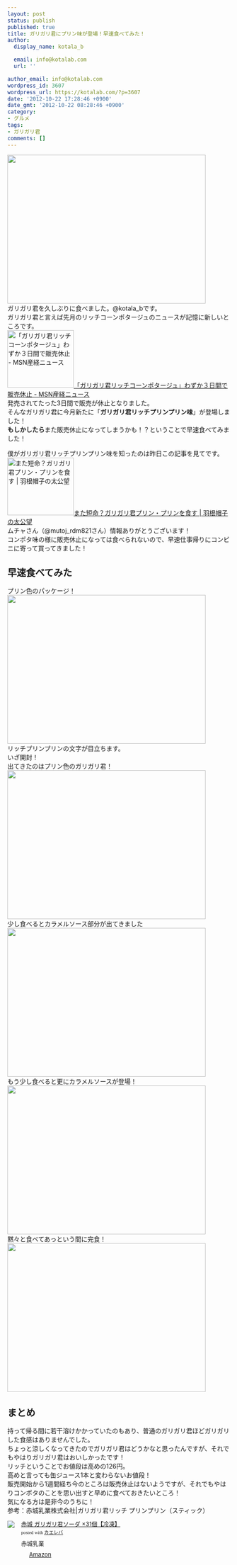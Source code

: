 ```yaml
---
layout: post
status: publish
published: true
title: ガリガリ君にプリン味が登場！早速食べてみた！
author:
  display_name: kotala_b

  email: info@kotalab.com
  url: ''

author_email: info@kotalab.com
wordpress_id: 3607
wordpress_url: https://kotalab.com/?p=3607
date: '2012-10-22 17:28:46 +0900'
date_gmt: '2012-10-22 08:28:46 +0900'
category:
- グルメ
tags:
- ガリガリ君
comments: []
---
```

<p><a href="https://kotalab.com/wp-content/uploads/garigarikun_121022.jpg" target="_blank"><img src="https://kotalab.com/wp-content/uploads/garigarikun_121022.jpg" alt="" title="garigarikun_121022" width="448" height="336" class="alignnone size-full wp-image-3608" /></a><br />
ガリガリ君を久しぶりに食べました。@kotala_bです。<br />
ガリガリ君と言えば先月のリッチコーンポタージュのニュースが記憶に新しいところです。<br />
<a href="http://sankei.jp.msn.com/economy/news/120906/rls12090616500010-n1.htm" target="_blank"><img  class="alignleft" src="https://capture.heartrails.com/150x130?http://sankei.jp.msn.com/economy/news/120906/rls12090616500010-n1.htm" alt="「ガリガリ君リッチコーンポタージュ」わずか３日間で販売休止 - MSN産経ニュース" width="150" height="130" /></a><a href="http://sankei.jp.msn.com/economy/news/120906/rls12090616500010-n1.htm" target="_blank">「ガリガリ君リッチコーンポタージュ」わずか３日間で販売休止 - MSN産経ニュース</a><a href="https://b.hatena.ne.jp/entry/http://sankei.jp.msn.com/economy/news/120906/rls12090616500010-n1.htm" target="_blank"><img border="0" src="https://b.hatena.ne.jp/entry/image/http://sankei.jp.msn.com/economy/news/120906/rls12090616500010-n1.htm" alt="" /></a><br style="clear:both;" />発売されてたった3日間で販売が休止となりました。<br />
そんなガリガリ君に今月新たに「<strong>ガリガリ君リッチプリンプリン味</strong>」が登場しました！<br />
<strong>もしかしたら</strong>また販売休止になってしまうかも！？ということで早速食べてみました！<br />
<!--more--></p>
<p>僕がガリガリ君リッチプリンプリン味を知ったのは昨日この記事を見てです。<br />
<a href="http://www.jmuto.info/2012/10/garigari-pudding.html" target="_blank"><img  class="alignleft" src="https://capture.heartrails.com/150x130?http://www.jmuto.info/2012/10/garigari-pudding.html" alt="また短命？ガリガリ君プリン・プリンを食す | 羽根帽子の太公望" width="150" height="130" /></a><a href="http://www.jmuto.info/2012/10/garigari-pudding.html" target="_blank">また短命？ガリガリ君プリン・プリンを食す | 羽根帽子の太公望</a><span class="removed_link" title="b.hatena.ne.jp/entry/http://www.jmuto.info/2012/10/garigari-pudding.html"><img border="0" src="https://b.hatena.ne.jp/entry/image/http://www.jmuto.info/2012/10/garigari-pudding.html" alt="" /></span><br style="clear:both;" />ムチャさん（@mutoj_rdm821さん）情報ありがとうございます！<br />
コンポタ味の様に販売休止になっては食べられないので、早速仕事帰りにコンビニに寄って買ってきました！</p>
<h2>早速食べてみた</h2>
<p>プリン色のパッケージ！<br />
<a href="https://kotalab.com/wp-content/uploads/garigarikun_121022_01.jpg" target="_blank"><img src="https://kotalab.com/wp-content/uploads/garigarikun_121022_01.jpg" alt="" title="garigarikun_121022_01" width="448" height="336" class="alignnone size-full wp-image-3609" /></a><br />
リッチプリンプリンの文字が目立ちます。<br />
いざ開封！<br />
出てきたのはプリン色のガリガリ君！<br />
<a href="https://kotalab.com/wp-content/uploads/garigarikun_121022_02.jpg" target="_blank"><img src="https://kotalab.com/wp-content/uploads/garigarikun_121022_02.jpg" alt="" title="garigarikun_121022_02" width="448" height="336" class="alignnone size-full wp-image-3610" /></a><br />
少し食べるとカラメルソース部分が出てきました<br />
<a href="https://kotalab.com/wp-content/uploads/garigarikun_121022_03.jpg" target="_blank"><img src="https://kotalab.com/wp-content/uploads/garigarikun_121022_03.jpg" alt="" title="garigarikun_121022_03" width="448" height="336" class="alignnone size-full wp-image-3611" /></a><br />
もう少し食べると更にカラメルソースが登場！<br />
<a href="https://kotalab.com/wp-content/uploads/garigarikun_121022_04.jpg" target="_blank"><img src="https://kotalab.com/wp-content/uploads/garigarikun_121022_04.jpg" alt="" title="garigarikun_121022_04" width="448" height="336" class="alignnone size-full wp-image-3612" /></a><br />
黙々と食べてあっという間に完食！<br />
<a href="https://kotalab.com/wp-content/uploads/garigarikun_121022_05.jpg" target="_blank"><img src="https://kotalab.com/wp-content/uploads/garigarikun_121022_05.jpg" alt="" title="garigarikun_121022_05" width="448" height="336" class="alignnone size-full wp-image-3616" /></a></p>
<h2>まとめ</h2>
<p>持って帰る間に若干溶けかかっていたのもあり、普通のガリガリ君ほどガリガリした食感はありませんでした。<br />
ちょっと涼しくなってきたのでガリガリ君はどうかなと思ったんですが、それでもやはりガリガリ君はおいしかったです！<br />
リッチということでお値段は高めの126円。<br />
高めと言っても缶ジュース1本と変わらないお値段！<br />
販売開始から1週間経ち今のところは販売休止はないようですが、それでもやはりコンポタのことを思い出すと早めに食べておきたいところ！<br />
気になる方は是非今のうちに！<br />
参考：<span class="removed_link" title="www.akagi.com/products/10396.html">赤城乳業株式会社|ガリガリ君リッチ プリンプリン（スティック）</span></p>
<div class="kaerebalink-box" style="text-align:left;padding-bottom:20px;font-size:small;/zoom: 1;overflow: hidden;">
<div class="kaerebalink-image" style="float:left;margin:0 15px 10px 0;"><a href="https://www.amazon.co.jp/exec/obidos/ASIN/B00742K89A/same-22/ref=nosim/" rel="nofollow" target="_blank"><img src="https://images-fe.ssl-images-amazon.com/images/I/41boJ1IgpwL._SL160_.jpg" style="border: none;" /></a></div>
<div class="kaerebalink-info" style="line-height:120%;/zoom: 1;overflow: hidden;">
<div class="kaerebalink-name" style="margin-bottom:10px;line-height:120%"><a href="https://www.amazon.co.jp/exec/obidos/ASIN/B00742K89A/same-22/ref=nosim/" rel="nofollow" target="_blank">赤城 ガリガリ君ソーダ &times;31個【冷凍】</a>
<div class="kaerebalink-powered-date" style="font-size:8pt;margin-top:5px;font-family:verdana;line-height:120%">posted with <a href="https://kaereba.com" target="_blank">カエレバ</a></div>
</div>
<div class="kaerebalink-detail" style="margin-bottom:5px;"> 赤城乳業     </div>
<div class="kaerebalink-link1" style="margin-top:10px;">
<div class="shoplinkamazon" style="display:inline;margin-right:5px;background: url('https://img.yomereba.com/tam_k_01.gif') 0 0 no-repeat;padding: 2px 0 2px 18px;white-space: nowrap;"><a href="https://www.amazon.co.jp/gp/search?keywords=%83K%83%8A%83K%83%8A%8CN%83%5C%81%5B%83_&__mk_ja_JP=%83J%83%5E%83J%83i&tag=same-22" rel="nofollow" target="_blank" title="アマゾン" >Amazon</a></div>
</div>
</div>
<div class="booklink-footer" style="clear: left"></div>
</div>
